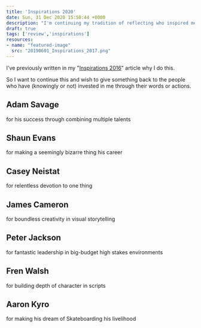 ```yaml
---
title: 'Inspirations 2020'
date: Sun, 31 Dec 2020 15:50:44 +0000
description: "I'm continuing my tradition of reflecting who inspired me in the past year and why."
draft: true
tags: ['review','inspirations']
resources:
- name: "featured-image"
  src: "20190601_Inspirations_2017.png"
---
```

<!--more-->
I've previously written in my "[Inspirations 2016](https://cheret.de/2016/10/inspirations-2016/)" article why I do this.

So I want to continue this and wish to give something back to the people who have (knowingly or not) invested in me through their words or actions.

## Adam Savage

for his success through combining multiple talents

## Shaun Evans

for making a seemingly bizarre thing his career

## Casey Neistat

for relentless devotion to one thing

## James Cameron

for boundless creativity in visual storytelling

## Peter Jackson

for fantastic leadership in big-budget high stakes environments

## Fren Walsh

for building depth of character in scripts

## Aaron Kyro

for making his dream of Skateboarding his livelihood
